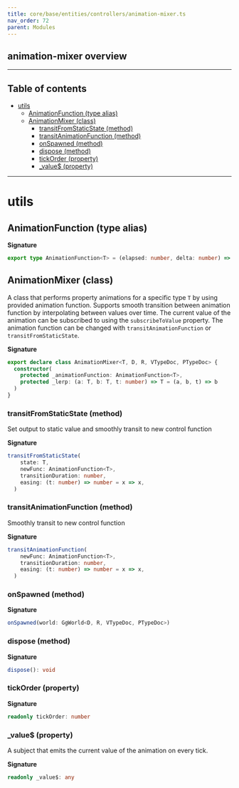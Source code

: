 ```yaml
---
title: core/base/entities/controllers/animation-mixer.ts
nav_order: 72
parent: Modules
---
```


## animation-mixer overview

---

<h2 class="text-delta">Table of contents</h2>

- [utils](#utils)
  - [AnimationFunction (type alias)](#animationfunction-type-alias)
  - [AnimationMixer (class)](#animationmixer-class)
    - [transitFromStaticState (method)](#transitfromstaticstate-method)
    - [transitAnimationFunction (method)](#transitanimationfunction-method)
    - [onSpawned (method)](#onspawned-method)
    - [dispose (method)](#dispose-method)
    - [tickOrder (property)](#tickorder-property)
    - [\_value$ (property)](#_value-property)

---

# utils

## AnimationFunction (type alias)

**Signature**

```ts
export type AnimationFunction<T> = (elapsed: number, delta: number) => T
```

## AnimationMixer (class)

A class that performs property animations for a specific type `T` by using provided animation function.
Supports smooth transition between animation function by interpolating between values over time.
The current value of the animation can be subscribed to using the `subscribeToValue` property.
The animation function can be changed with `transitAnimationFunction` or `transitFromStaticState`.

**Signature**

```ts
export declare class AnimationMixer<T, D, R, VTypeDoc, PTypeDoc> {
  constructor(
    protected _animationFunction: AnimationFunction<T>,
    protected _lerp: (a: T, b: T, t: number) => T = (a, b, t) => b
  )
}
```

### transitFromStaticState (method)

Set output to static value and smoothly transit to new control function

**Signature**

```ts
transitFromStaticState(
    state: T,
    newFunc: AnimationFunction<T>,
    transitionDuration: number,
    easing: (t: number) => number = x => x,
  )
```

### transitAnimationFunction (method)

Smoothly transit to new control function

**Signature**

```ts
transitAnimationFunction(
    newFunc: AnimationFunction<T>,
    transitionDuration: number,
    easing: (t: number) => number = x => x,
  )
```

### onSpawned (method)

**Signature**

```ts
onSpawned(world: GgWorld<D, R, VTypeDoc, PTypeDoc>)
```

### dispose (method)

**Signature**

```ts
dispose(): void
```

### tickOrder (property)

**Signature**

```ts
readonly tickOrder: number
```

### \_value$ (property)

A subject that emits the current value of the animation on every tick.

**Signature**

```ts
readonly _value$: any
```

